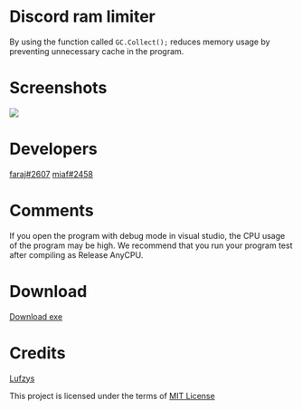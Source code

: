 # Discord ram limiter
By using the function called ```GC.Collect();``` reduces memory usage by preventing unnecessary cache in the program.

# Screenshots
<img style src="https://raw.githubusercontent.com/faraaj/discord-ram-limiter/main/Screenshots/unknown.png"/>

# Developers
[faraj#2607](https://discord.com/users/635406751495356436)
[miaf#2458](https://discord.com/users/308986559292768258)

# Comments
If you open the program with debug mode in visual studio, the CPU usage of the program may be high. We recommend that you run your program test after compiling as Release AnyCPU.

# Download
[Download exe](https://github.com/faraaj/discord-ram-limiter/raw/main/DiscordRamLimiter/bin/Release/DiscordRamLimiter.exe)

# Credits
[Lufzys](https://github.com/Lufzys)

This project is licensed under the terms of [MIT License](https://github.com/faraaj/discord-ram-limiter/blob/main/LICENSE)
